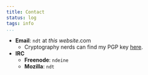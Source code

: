 ```yaml
---
title: Contact
status: log
tags: info
...
```


- **Email**: `ndt` at *this website*.com
    - Cryptography nerds can find my PGP key [here](pgp.html).
- **IRC**
    - **Freenode**: `ndeine`
    - **Mozilla**: `ndt`
